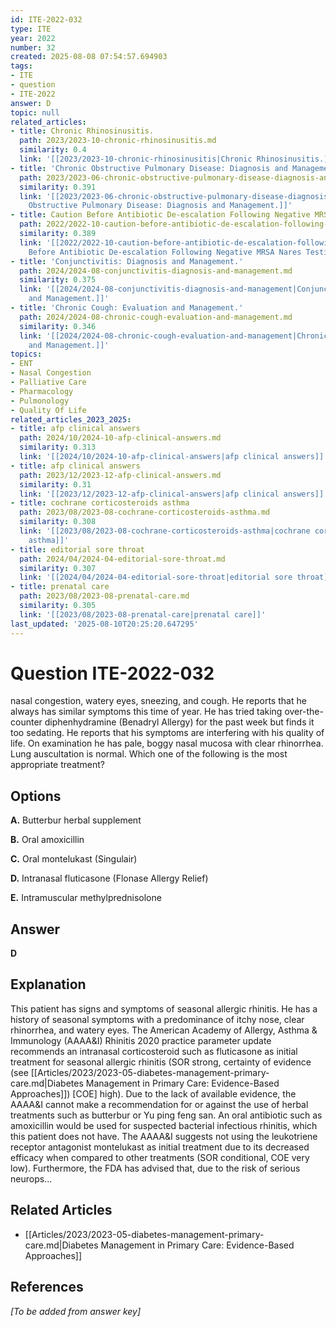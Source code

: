 ```yaml
---
id: ITE-2022-032
type: ITE
year: 2022
number: 32
created: 2025-08-08 07:54:57.694903
tags:
- ITE
- question
- ITE-2022
answer: D
topic: null
related_articles:
- title: Chronic Rhinosinusitis.
  path: 2023/2023-10-chronic-rhinosinusitis.md
  similarity: 0.4
  link: '[[2023/2023-10-chronic-rhinosinusitis|Chronic Rhinosinusitis.]]'
- title: 'Chronic Obstructive Pulmonary Disease: Diagnosis and Management.'
  path: 2023/2023-06-chronic-obstructive-pulmonary-disease-diagnosis-and-manageme.md
  similarity: 0.391
  link: '[[2023/2023-06-chronic-obstructive-pulmonary-disease-diagnosis-and-manageme|Chronic
    Obstructive Pulmonary Disease: Diagnosis and Management.]]'
- title: Caution Before Antibiotic De-escalation Following Negative MRSA Nares Testing.
  path: 2022/2022-10-caution-before-antibiotic-de-escalation-following-negative-m.md
  similarity: 0.389
  link: '[[2022/2022-10-caution-before-antibiotic-de-escalation-following-negative-m|Caution
    Before Antibiotic De-escalation Following Negative MRSA Nares Testing.]]'
- title: 'Conjunctivitis: Diagnosis and Management.'
  path: 2024/2024-08-conjunctivitis-diagnosis-and-management.md
  similarity: 0.375
  link: '[[2024/2024-08-conjunctivitis-diagnosis-and-management|Conjunctivitis: Diagnosis
    and Management.]]'
- title: 'Chronic Cough: Evaluation and Management.'
  path: 2024/2024-08-chronic-cough-evaluation-and-management.md
  similarity: 0.346
  link: '[[2024/2024-08-chronic-cough-evaluation-and-management|Chronic Cough: Evaluation
    and Management.]]'
topics:
- ENT
- Nasal Congestion
- Palliative Care
- Pharmacology
- Pulmonology
- Quality Of Life
related_articles_2023_2025:
- title: afp clinical answers
  path: 2024/10/2024-10-afp-clinical-answers.md
  similarity: 0.313
  link: '[[2024/10/2024-10-afp-clinical-answers|afp clinical answers]]'
- title: afp clinical answers
  path: 2023/12/2023-12-afp-clinical-answers.md
  similarity: 0.31
  link: '[[2023/12/2023-12-afp-clinical-answers|afp clinical answers]]'
- title: cochrane corticosteroids asthma
  path: 2023/08/2023-08-cochrane-corticosteroids-asthma.md
  similarity: 0.308
  link: '[[2023/08/2023-08-cochrane-corticosteroids-asthma|cochrane corticosteroids
    asthma]]'
- title: editorial sore throat
  path: 2024/04/2024-04-editorial-sore-throat.md
  similarity: 0.307
  link: '[[2024/04/2024-04-editorial-sore-throat|editorial sore throat]]'
- title: prenatal care
  path: 2023/08/2023-08-prenatal-care.md
  similarity: 0.305
  link: '[[2023/08/2023-08-prenatal-care|prenatal care]]'
last_updated: '2025-08-10T20:25:20.647295'
---
```


# Question ITE-2022-032

nasal congestion, watery eyes, sneezing, and cough. He reports that he always has similar symptoms this time of year. He has tried taking over-the-counter diphenhydramine (Benadryl Allergy) for the past week but finds it too sedating. He reports that his symptoms are interfering with his quality of life. On examination he has pale, boggy nasal mucosa with clear rhinorrhea. Lung auscultation is normal. Which one of the following is the most appropriate treatment?

## Options

**A.** Butterbur herbal supplement

**B.** Oral amoxicillin

**C.** Oral montelukast (Singulair)

**D.** Intranasal fluticasone (Flonase Allergy Relief)

**E.** Intramuscular methylprednisolone

## Answer

**D**

## Explanation

This patient has signs and symptoms of seasonal allergic rhinitis. He has a history of seasonal symptoms
with a predominance of itchy nose, clear rhinorrhea, and watery eyes. The American Academy of Allergy,
Asthma & Immunology (AAAA&I) Rhinitis 2020 practice parameter update recommends an intranasal
corticosteroid such as fluticasone as initial treatment for seasonal allergic rhinitis (SOR strong, certainty
of evidence (see [[Articles/2023/2023-05-diabetes-management-primary-care.md|Diabetes Management in Primary Care: Evidence-Based Approaches]]) [COE] high). Due to the lack of available evidence, the AAAA&I cannot make a
recommendation for or against the use of herbal treatments such as butterbur or Yu ping feng san. An oral
antibiotic such as amoxicillin would be used for suspected bacterial infectious rhinitis, which this patient
does not have. The AAAA&I suggests not using the leukotriene receptor antagonist montelukast as initial
treatment due to its decreased efficacy when compared to other treatments (SOR conditional, COE very
low). Furthermore, the FDA has advised that, due to the risk of serious neurops...



## Related Articles

- [[Articles/2023/2023-05-diabetes-management-primary-care.md|Diabetes Management in Primary Care: Evidence-Based Approaches]]

## References

*[To be added from answer key]*
